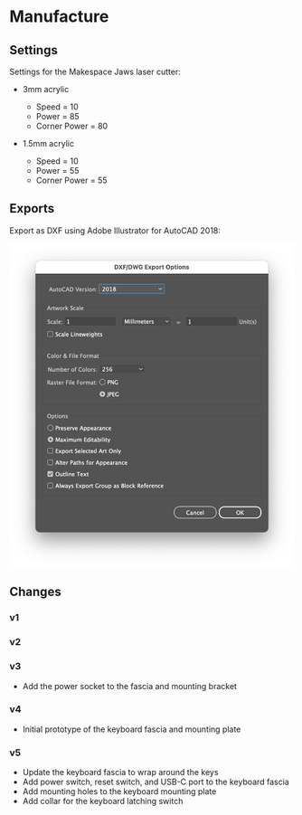 # Manufacture

## Settings

Settings for the Makespace Jaws laser cutter:

- 3mm acrylic
  - Speed = 10
  - Power = 85
  - Corner Power = 80

- 1.5mm acrylic
  - Speed = 10
  - Power = 55
  - Corner Power = 55

## Exports

Export as DXF using Adobe Illustrator for AutoCAD 2018:

![Screenshot of Adobe Illustrator DXF export dialog](../images/export-settings.png)

## Changes

### v1

### v2

### v3

- Add the power socket to the fascia and mounting bracket

### v4

- Initial prototype of the keyboard fascia and mounting plate

### v5

- Update the keyboard fascia to wrap around the keys
- Add power switch, reset switch, and USB-C port to the keyboard fascia
- Add mounting holes to the keyboard mounting plate
- Add collar for the keyboard latching switch

